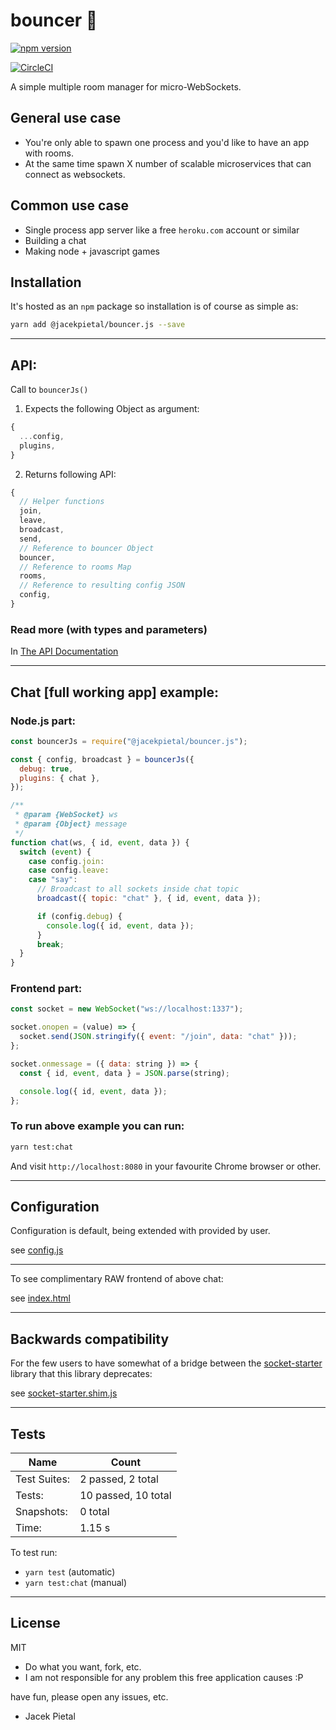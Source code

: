 # bouncer 🤵

[![npm version](https://badge.fury.io/js/%40jacekpietal%2Fbouncer.js.svg)](https://badge.fury.io/js/%40jacekpietal%2Fbouncer.js)

[![CircleCI](https://circleci.com/gh/Prozi/bouncer.js.svg?style=shield)](https://circleci.com/gh/Prozi/bouncer.js)

A simple multiple room manager for micro-WebSockets.

## General use case

- You're only able to spawn one process and you'd like to have an app with rooms.
- At the same time spawn X number of scalable microservices that can connect as websockets.

## Common use case

- Single process app server like a free `heroku.com` account or similar
- Building a chat
- Making node + javascript games

## Installation

It's hosted as an `npm` package so installation is of course as simple as:

```bash
yarn add @jacekpietal/bouncer.js --save
```

---

## API:

Call to `bouncerJs()`

1. Expects the following Object as argument:

```javascript
{
  ...config,
  plugins,
}
```

2. Returns following API:

```javascript
{
  // Helper functions
  join,
  leave,
  broadcast,
  send,
  // Reference to bouncer Object
  bouncer,
  // Reference to rooms Map
  rooms,
  // Reference to resulting config JSON
  config,
}
```

### Read more (with types and parameters)

In [The API Documentation](https://prozi.github.io/bouncer.js/docs/index.html)

---

## Chat [full working app] example:

### Node.js part:

```javascript
const bouncerJs = require("@jacekpietal/bouncer.js");

const { config, broadcast } = bouncerJs({
  debug: true,
  plugins: { chat },
});

/**
 * @param {WebSocket} ws
 * @param {Object} message
 */
function chat(ws, { id, event, data }) {
  switch (event) {
    case config.join:
    case config.leave:
    case "say":
      // Broadcast to all sockets inside chat topic
      broadcast({ topic: "chat" }, { id, event, data });

      if (config.debug) {
        console.log({ id, event, data });
      }
      break;
  }
}
```

### Frontend part:

```javascript
const socket = new WebSocket("ws://localhost:1337");

socket.onopen = (value) => {
  socket.send(JSON.stringify({ event: "/join", data: "chat" }));
};

socket.onmessage = ({ data: string }) => {
  const { id, event, data } = JSON.parse(string);

  console.log({ id, event, data });
};
```

### To run above example you can run:

```bash
yarn test:chat
```

And visit `http://localhost:8080` in your favourite Chrome browser or other.

---

## Configuration

Configuration is default, being extended with provided by user.

see [config.js](https://github.com/Prozi/bouncer.js/blob/master/config.js)

---

To see complimentary RAW frontend of above chat:

see [index.html](https://github.com/Prozi/bouncer.js/blob/master/index.html)

---

## Backwards compatibility

For the few users to have somewhat of a bridge between the [socket-starter](https://github.com/Prozi/socket-starter) library that this library deprecates:

see [socket-starter.shim.js](https://github.com/Prozi/bouncer.js/blob/master/socket-starter.shim.js)

---

## Tests

| Name         | Count               |
| ------------ | ------------------- |
| Test Suites: | 2 passed, 2 total   |
| Tests:       | 10 passed, 10 total |
| Snapshots:   | 0 total             |
| Time:        | 1.15 s              |

To test run:

- `yarn test` (automatic)
- `yarn test:chat` (manual)

---

## License

MIT

- Do what you want, fork, etc.
- I am not responsible for any problem this free application causes :P

have fun, please open any issues, etc.

- Jacek Pietal
